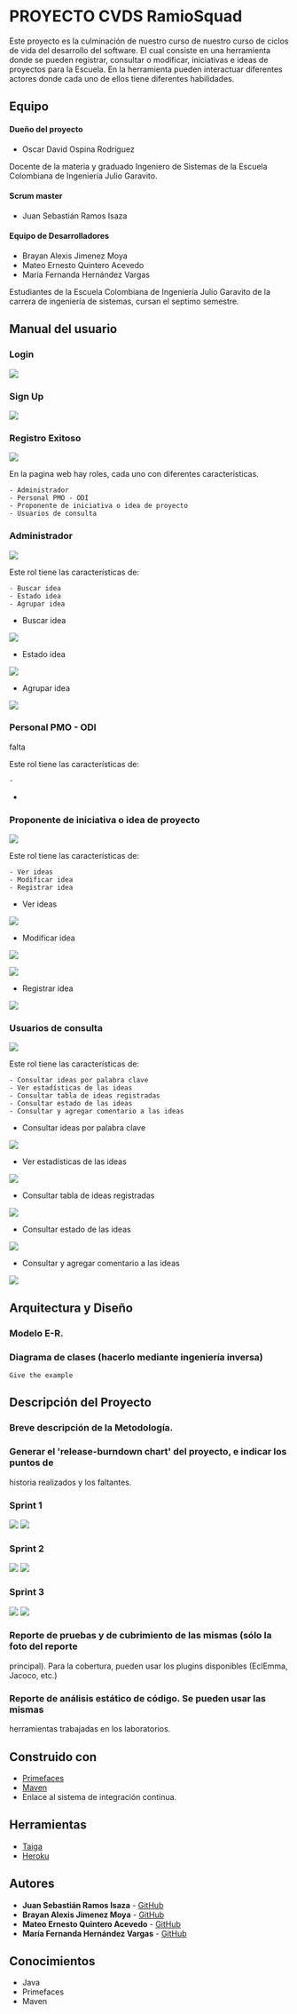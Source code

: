 # PROYECTO CVDS RamioSquad

Este proyecto es la culminación de nuestro curso de nuestro curso de ciclos de vida del desarrollo del software. El cual consiste en una herramienta donde se pueden registrar, consultar o modificar, iniciativas e ideas de proyectos para la Escuela. En la herramienta pueden interactuar diferentes actores donde cada uno de ellos tiene diferentes habilidades. 


## Equipo

#### Dueño del proyecto
* Oscar David Ospina Rodríguez

Docente de la materia y graduado Ingeniero de Sistemas de la Escuela Colombiana de Ingeniería Julio Garavito.

#### Scrum master
* Juan Sebastián Ramos Isaza

#### Equipo de Desarrolladores
* Brayan Alexis Jimenez Moya
* Mateo Ernesto Quintero Acevedo
* María Fernanda Hernández Vargas

Estudiantes de la Escuela Colombiana de Ingeniería Julio Garavito de la carrera de ingeniería de sistemas, cursan el septimo semestre.

## Manual del usuario

### Login
![](img/LOGIN/Login.png)

### Sign Up
![](img/LOGIN/sign.png)

### Registro Exitoso
![](img/LOGIN/in.png)


En la pagina web hay roles, cada uno con diferentes caracteristicas.

```
- Administrador
- Personal PMO - ODI
- Proponente de iniciativa o idea de proyecto
- Usuarios de consulta
```

### Administrador 

![](img/ADMINISTRADOR/welcome.png)

Este rol tiene las características de:

```
- Buscar idea
- Estado idea
- Agrupar idea
```
* Buscar idea

![](img/ADMINISTRADOR/buscar.png)

* Estado idea

![](img/ADMINISTRADOR/estado.png)

* Agrupar idea

![](img/ADMINISTRADOR/join.png)

### Personal PMO - ODI
falta

Este rol tiene las características de:

```
-
```
* 

### Proponente de iniciativa o idea de proyecto

![](img/PROPONENTE/welcome.png)

Este rol tiene las características de:

```
- Ver ideas
- Modificar idea
- Registrar idea
```

* Ver ideas

![](img/PROPONENTE/ideas.png)

* Modificar idea

![](img/PROPONENTE/mod1.png)

![](img/PROPONENTE/mod.png)

* Registrar idea

![](img/PROPONENTE/regi.png)

### Usuarios de consulta

![](img/USUARIO/welcome.png)

Este rol tiene las características de:

```
- Consultar ideas por palabra clave
- Ver estadísticas de las ideas
- Consultar tabla de ideas registradas
- Consultar estado de las ideas
- Consultar y agregar comentario a las ideas
```

* Consultar ideas por palabra clave

![](img/USUARIO/consul.png)

* Ver estadísticas de las ideas

![](img/USUARIO/chart.png)

* Consultar tabla de ideas registradas

![](img/USUARIO/ideas.png)

* Consultar estado de las ideas

![](img/USUARIO/status.png)

* Consultar y agregar comentario a las ideas

![](img/USUARIO/view.png)

## Arquitectura y Diseño

### Modelo E-R.
### Diagrama de clases (hacerlo mediante ingeniería inversa)

```
Give the example
```

## Descripción del Proyecto

### Breve descripción de la Metodología.
### Generar el 'release-burndown chart' del proyecto, e indicar los puntos de
historia realizados y los faltantes.

### Sprint 1

![](img/SPRINT/1.png)
![](img/SPRINT/S1.png)

### Sprint 2

![](img/SPRINT/2.png)
![](img/SPRINT/S2.png)

### Sprint 3

![](img/SPRINT/3.png)
![](img/SPRINT/S3.png)

### Reporte de pruebas y de cubrimiento de las mismas (sólo la foto del reporte
principal). Para la cobertura, pueden usar los plugins disponibles (EclEmma,
Jacoco, etc.)
### Reporte de análisis estático de código. Se pueden usar las mismas
herramientas trabajadas en los laboratorios.


## Construido con

* [Primefaces](https://www.primefaces.org/)
* [Maven](https://mvnrepository.com/)
* Enlace al sistema de integración continua.


## Herramientas

* [Taiga](https://tree.taiga.io/project/jsr25-plataforma-banco-de-iniciativas-de-proyectos/backlog) 
* [Heroku](https://proyecto-cvds-2020-1.herokuapp.com/) 


## Autores

* **Juan Sebastián Ramos Isaza** - [GitHub](https://github.com/jsr25)
* **Brayan Alexis Jimenez Moya** - [GitHub](https://github.com/BJM19)
* **Mateo Ernesto Quintero Acevedo** - [GitHub](https://github.com/mateo9931)
* **María Fernanda Hernández Vargas** - [GitHub](https://github.com/mariahv9)


## Conocimientos

* Java
* Primefaces
* Maven
